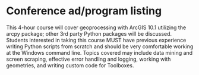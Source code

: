 Conference ad/program listing
=============================

This 4-hour course will cover geoprocessing with ArcGIS 10.1 utilizing the arcpy 
package; other 3rd party Python packages will be discussed. Students interested 
in taking this course MUST have previous experience writing Python scripts from 
scratch and should be very comfortable working at the Windows command line. 
Topics covered may include data mining and screen scraping, effective error 
handling and logging, working with geometries, and writing custom code for 
Toolboxes.